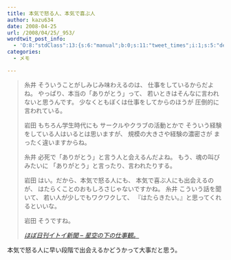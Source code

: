 ```yaml
---
title: 本気で怒る人、本気で喜ぶ人
author: kazu634
date: 2008-04-25
url: /2008/04/25/_953/
wordtwit_post_info:
  - 'O:8:"stdClass":13:{s:6:"manual";b:0;s:11:"tweet_times";i:1;s:5:"delay";i:0;s:7:"enabled";i:1;s:10:"separation";s:2:"60";s:7:"version";s:3:"3.7";s:14:"tweet_template";b:0;s:6:"status";i:2;s:6:"result";a:0:{}s:13:"tweet_counter";i:2;s:13:"tweet_log_ids";a:1:{i:0;i:3931;}s:9:"hash_tags";a:0:{}s:8:"accounts";a:1:{i:0;s:7:"kazu634";}}'
categories:
  - メモ

---
```

<div class="section">
<blockquote title="ほぼ日刊イトイ新聞 - 星空の下の仕事観。" cite="http://www.1101.com/job_study/iwata/2008-04-21.html">
<p>
      糸井 そういうことがしみじみ味わえるのは、 仕事をしているからだよね。 やっぱり、本当の「ありがとう」って、 若いときはそんなに言われないと思うんです。 少なくともぼくは仕事をしてからのほうが 圧倒的に言われている。
</p>
    
<p>
      岩田 もちろん学生時代にも サークルやクラブの活動とかで そういう経験をしている人はいるとは思いますが、 規模の大きさや経験の濃密さが まったく違いますからね。
</p>
    
<p>
      糸井 必死で「ありがとう」と言う人と会えるんだよね。 もう、魂の叫びみたいに 「ありがとう」と言ったり、言われたりする。
</p>
    
<p>
      岩田 はい。だから、本気で怒る人にも、 本気で喜ぶ人にも出会えるのが、 はたらくことのおもしろさじゃないですかね。 糸井 こういう話を聞いて、 若い人が少しでもワクワクして、 『はたらきたい。』と思ってくれるといいな。
</p>
    
<p>
      岩田 そうですね。
</p>
    
<p>
<cite><a href="http://www.1101.com/job_study/iwata/2008-04-21.html" onclick="__gaTracker('send', 'event', 'outbound-article', 'http://www.1101.com/job_study/iwata/2008-04-21.html', 'ほぼ日刊イトイ新聞 &#8211; 星空の下の仕事観。');" target="_blank">ほぼ日刊イトイ新聞 &#8211; 星空の下の仕事観。</a></cite>
</p>
</blockquote>
  
<p>
    本気で怒る人に早い段階で出会えるかどうかって大事だと思う。
</p>
</div>